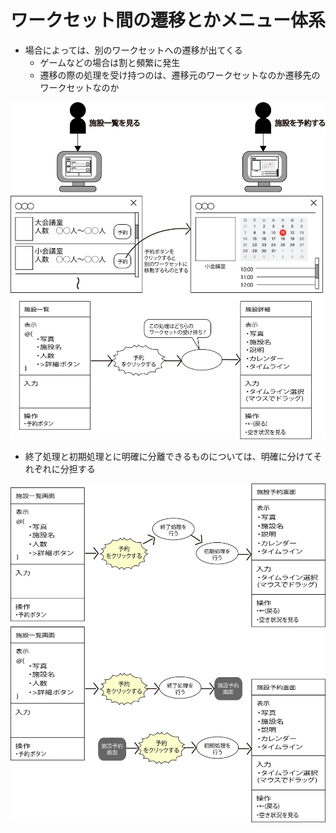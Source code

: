 # ワークセット間の遷移とかメニュー体系

* 場合によっては、別のワークセットへの遷移が出てくる
    * ゲームなどの場合は割と頻繁に発生
    * 遷移の際の処理を受け持つのは、遷移元のワークセットなのか遷移先のワークセットなのか
    
![ui_12](image/ui_12.png)

* 終了処理と初期処理とに明確に分離できるものについては、明確に分けてそれぞれに分担する
    
![ui_13](image/ui_13.png)